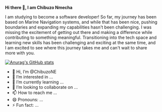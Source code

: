 **Hi there 👋, I am Chibuzo Nmecha**

I am studying to become a software developer! So far, my journey has been based on Marine Navigation systems, and while that has been nice, pushing boundaries and expanding my capabilities hasn't been challenging. I was missing the excitement of getting out there and making a difference while contributing to something meaningful. Transitioning into the tech space and learning new skills has been challenging and exciting at the same time, and I am excited to see where this journey takes me and can't wait to share more with you.

[![Anurag's GitHub stats](https://github-readme-stats.vercel.app/api?username=ChibuzoNE)](https://github.com/anuraghazra/github-readme-stats)






- 👋 Hi, I’m @ChibuzoNE
- 👀 I’m interested in ...
- 🌱 I’m currently learning ...
- 💞️ I’m looking to collaborate on ...
- 📫 How to reach me ...
- 😄 Pronouns: ...
- ⚡ Fun fact: ...

<!---
ChibuzoNE/ChibuzoNE is a ✨ special ✨ repository because its `README.md` (this file) appears on your GitHub profile.
You can click the Preview link to take a look at your changes.
--->
